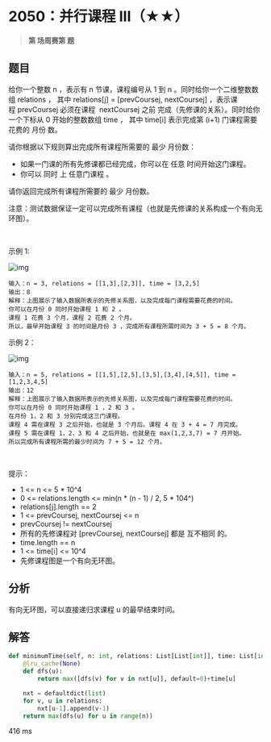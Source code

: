 # 2050：并行课程 III（★★）


> **第  场周赛第  题**

## 题目

给你一个整数 n ，表示有 n 节课，课程编号从 1 到 n 。同时给你一个二维整数数组 relations ，
其中 relations[j] = [prevCoursej, nextCoursej] ，表示课程 prevCoursej 必须在课程 
nextCoursej 之前 完成（先修课的关系）。同时给你一个下标从 0 开始的整数数组 time ，
其中 time[i] 表示完成第 (i+1) 门课程需要花费的 月份 数。

请你根据以下规则算出完成所有课程所需要的 最少 月份数：
- 如果一门课的所有先修课都已经完成，你可以在 任意 时间开始这门课程。
- 你可以 同时 上 任意门课程 。

请你返回完成所有课程所需要的 最少 月份数。

注意：测试数据保证一定可以完成所有课程（也就是先修课的关系构成一个有向无环图）。

 

示例 1:

![img](https://assets.leetcode.com/uploads/2021/10/07/ex1.png)

    输入：n = 3, relations = [[1,3],[2,3]], time = [3,2,5]
    输出：8
    解释：上图展示了输入数据所表示的先修关系图，以及完成每门课程需要花费的时间。
    你可以在月份 0 同时开始课程 1 和 2 。
    课程 1 花费 3 个月，课程 2 花费 2 个月。
    所以，最早开始课程 3 的时间是月份 3 ，完成所有课程所需时间为 3 + 5 = 8 个月。
示例 2：

![img](https://assets.leetcode.com/uploads/2021/10/07/ex2.png)

    输入：n = 5, relations = [[1,5],[2,5],[3,5],[3,4],[4,5]], time = [1,2,3,4,5]
    输出：12
    解释：上图展示了输入数据所表示的先修关系图，以及完成每门课程需要花费的时间。
    你可以在月份 0 同时开始课程 1 ，2 和 3 。
    在月份 1，2 和 3 分别完成这三门课程。
    课程 4 需在课程 3 之后开始，也就是 3 个月后。课程 4 在 3 + 4 = 7 月完成。
    课程 5 需在课程 1，2，3 和 4 之后开始，也就是在 max(1,2,3,7) = 7 月开始。
    所以完成所有课程所需的最少时间为 7 + 5 = 12 个月。
 

提示：
- 1 <= n <= 5 * 10^4
- 0 <= relations.length <= min(n * (n - 1) / 2, 5 * 104^)
- relations[j].length == 2
- 1 <= prevCoursej, nextCoursej <= n
- prevCoursej != nextCoursej
- 所有的先修课程对 [prevCoursej, nextCoursej] 都是 互不相同 的。
- time.length == n
- 1 <= time[i] <= 10^4
- 先修课程图是一个有向无环图。



## 分析

有向无环图，可以直接递归求课程 u 的最早结束时间。

## 解答

```python
def minimumTime(self, n: int, relations: List[List[int]], time: List[int]) -> int:
    @lru_cache(None)
    def dfs(u):
        return max([dfs(v) for v in nxt[u]], default=0)+time[u]

    nxt = defaultdict(list)
    for v, u in relations:
        nxt[u-1].append(v-1)
    return max(dfs(u) for u in range(n))
```
416 ms

